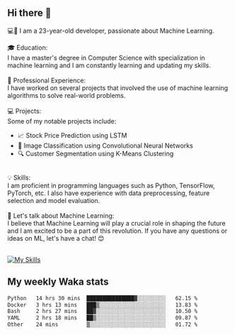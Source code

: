 ## Hi there 👋

💻🤖 I am a 23-year-old developer, passionate about Machine Learning.</br>

🎓 Education:</br>
I have a master's degree in Computer Science with specialization in machine learning and I am constantly learning and updating my skills.
</br></br>
💼 Professional Experience:</br>
I have worked on several projects that involved the use of machine learning algorithms to solve real-world problems.
</br></br>
💻 Projects:</br>
Some of my notable projects include:
</br>
- 📈 Stock Price Prediction using LSTM</br>
- 🤖 Image Classification using Convolutional Neural Networks</br>
- 🔍 Customer Segmentation using K-Means Clustering</br>
</br>
💡 Skills:</br>
I am proficient in programming languages such as Python, TensorFlow, PyTorch, etc. I also have experience with data preprocessing, feature selection and model evaluation.
</br></br>
💬 Let's talk about Machine Learning:</br>
I believe that Machine Learning will play a crucial role in shaping the future and I am excited to be a part of this revolution. If you have any questions or ideas on ML, let's have a chat! 😊
</br></br>

[![My Skills](https://skillicons.dev/icons?i=html,css,docker,express,figma,firebase,graphql,nodejs,react,ts,vue,py,pytorch)](https://skillicons.dev)

## My weekly Waka stats

<!--START_SECTION:waka-->

```txt
Python   14 hrs 30 mins  ███████████████▓░░░░░░░░░   62.15 %
Docker   3 hrs 13 mins   ███▒░░░░░░░░░░░░░░░░░░░░░   13.83 %
Bash     2 hrs 27 mins   ██▓░░░░░░░░░░░░░░░░░░░░░░   10.50 %
YAML     2 hrs 18 mins   ██▒░░░░░░░░░░░░░░░░░░░░░░   09.87 %
Other    24 mins         ▒░░░░░░░░░░░░░░░░░░░░░░░░   01.72 %
```

<!--END_SECTION:waka-->
